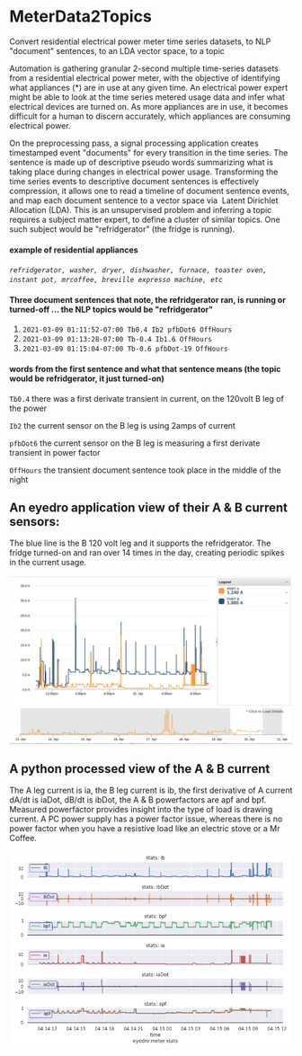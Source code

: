 # MeterData2Topics
Convert residential electrical power meter time series datasets, to NLP "document" sentences, to an LDA vector space, to a topic 

Automation is gathering granular 2-second multiple time-series datasets from a residential electrical power meter, with the objective of identifying what appliances (*) are in use at any given time. An electrical power expert might be able to look at the time series metered usage data and infer what electrical devices are turned on. As more appliances are in use, it becomes difficult for a human to discern accurately, which appliances are consuming electrical power.

On the preprocessing pass, a signal processing application creates timestamped event "documents" for every transition in the time series. The sentence is made up of descriptive pseudo words summarizing what is taking place during changes in electrical power usage. Transforming the time series events to descriptive document sentences is effectively compression, it allows one to read a timeline of document sentence events, and map each document sentence to a vector space via  Latent Dirichlet Allocation (LDA). This is an unsupervised problem and inferring a topic requires a subject matter expert, to define a cluster of similar topics. One such subject would be "refridgerator" (the fridge is running).

#### example of residential appliances
*`refridgerator, washer, dryer, dishwasher, furnace, toaster oven, instant pot, mrcoffee, breville expresso machine, etc`*

#### Three document sentences that note, the refridgerator ran, is running or turned-off ... the NLP topics would be "refridgerator"
1) `2021-03-09 01:11:52-07:00 Tb0.4 Ib2 pfbDot6 OffHours`
2) `2021-03-09 01:13:28-07:00 Tb-0.4 Ib1.6 OffHours`
3) `2021-03-09 01:15:04-07:00 Tb-0.6 pfbDot-19 OffHours`

#### words from the first sentence and what that sentence means (the topic would be refridgerator, it just turned-on) 
`Tb0.4` there was a first derivate transient in current, on the 120volt B leg of the power

`Ib2` the current sensor on the B leg is using 2amps of current

`pfbDot6` the current sensor on the B leg is measuring a first derivate transient in power factor

`OffHours` the transient document sentence took place in the middle of the night

## An eyedro application view of their A & B current sensors:

The blue line is the B 120 volt leg and it supports the refridgerator. The fridge turned-on and ran over 14 times in the day, creating periodic spikes in the current usage. 

![eyedro application view](https://github.com/jearlcalkins/MeterData2Topics/blob/main/Screenshot%202021-04-20%2009.48.25.png)

## A python processed view of the A & B current

The A leg current is ia, the B leg current is ib, the first derivative of A current dA/dt is iaDot, dB/dt is ibDot, the A & B powerfactors are apf and bpf. Measured powerfactor provides insight into the type of load is drawing current. A PC power supply has a power factor issue, whereas there is no power factor when you have a resistive load like an electric stove or a Mr Coffee.

![eyedro application view](https://github.com/jearlcalkins/MeterData2Topics/blob/main/i_didt_pf.png)
